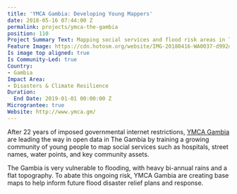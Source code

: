 ```yaml
---
title: 'YMCA Gambia: Developing Young Mappers'
date: 2018-05-16 07:44:00 Z
permalink: projects/ymca-the-gambia
position: 110
Project Summary Text: Mapping social services and flood risk areas in The Gambia
Feature Image: https://cdn.hotosm.org/website/IMG-20180416-WA0037-d992d2.jpg
Is image top aligned: true
Is Community-Led: true
Country:
- Gambia
Impact Area:
- Disasters & Climate Resilience
Duration:
  End Date: 2019-01-01 00:00:00 Z
Micrograntee: true
Website: http://www.ymca.gm/
---
```


After 22 years of imposed governmental internet restrictions, [YMCA Gambia](http://www.ymca.gm/) are leading the way in open data in The Gambia by training a growing community of young people to map social services such as hospitals, street names, water points, and key community assets.

The Gambia is very vulnerable to flooding, with heavy bi-annual rains and a flat topography. To abate this ongoing risk, YMCA Gambia are creating base maps to help inform future flood disaster relief plans and response.